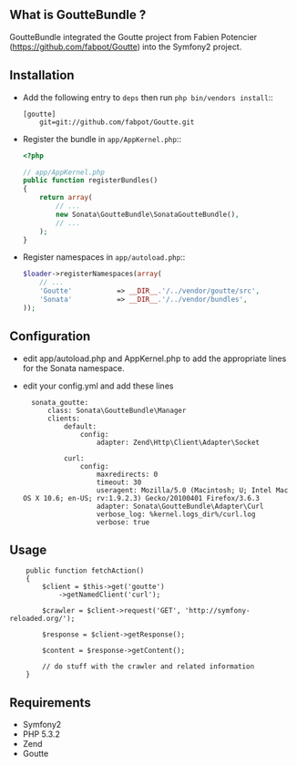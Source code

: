 What is GoutteBundle ?
----------------------

GoutteBundle integrated the Goutte project from Fabien Potencier (https://github.com/fabpot/Goutte) into the Symfony2 project.


Installation
------------

* Add the following entry to ``deps`` then run ``php bin/vendors install``::

    ```
    [goutte]
        git=git://github.com/fabpot/Goutte.git
    ```

* Register the bundle in ``app/AppKernel.php``::

    ```php
    <?php

    // app/AppKernel.php
    public function registerBundles()
    {
        return array(
            // ...
            new Sonata\GoutteBundle\SonataGoutteBundle(),
            // ...
        );
    }
    ```

* Register namespaces in ``app/autoload.php``::

    ```php
    $loader->registerNamespaces(array(
        // ...
        'Goutte'           => __DIR__.'/../vendor/goutte/src',
        'Sonata'           => __DIR__.'/../vendor/bundles',
    ));
    ```
    
Configuration
-------------

* edit app/autoload.php and AppKernel.php to add the appropriate lines for the Sonata namespace.
* edit your config.yml and add these lines

        sonata_goutte:
            class: Sonata\GoutteBundle\Manager
            clients:
                default:
                    config:
                        adapter: Zend\Http\Client\Adapter\Socket

                curl:
                    config:
                        maxredirects: 0
                        timeout: 30
                        useragent: Mozilla/5.0 (Macintosh; U; Intel Mac OS X 10.6; en-US; rv:1.9.2.3) Gecko/20100401 Firefox/3.6.3
                        adapter: Sonata\GoutteBundle\Adapter\Curl
                        verbose_log: %kernel.logs_dir%/curl.log
                        verbose: true


Usage
-----

        public function fetchAction()
        {
            $client = $this->get('goutte')
                ->getNamedClient('curl');

            $crawler = $client->request('GET', 'http://symfony-reloaded.org/');

            $response = $client->getResponse();

            $content = $response->getContent();

            // do stuff with the crawler and related information
        }




Requirements
------------

* Symfony2
* PHP 5.3.2
* Zend
* Goutte

